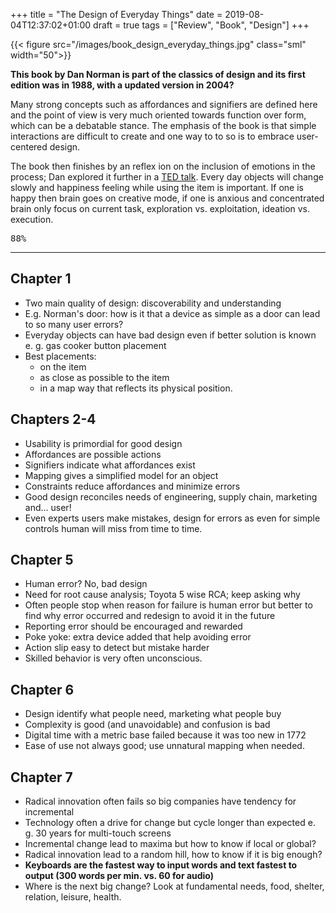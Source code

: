 +++
title = "The Design of Everyday Things"
date = 2019-08-04T12:37:02+01:00
draft = true
tags = ["Review", "Book", "Design"]
+++

{{< figure src="/images/book_design_everyday_things.jpg"  class="sml" width="50">}}

**This book by Dan Norman is part of the classics of design and its first edition was in 1988, with a updated version in 2004?**

Many strong concepts such as affordances and signifiers are defined here and the point of view is very much oriented towards function over form,  which can be a debatable stance. The emphasis of the book is that simple interactions are difficult to create and one way to to so is to embrace user-centered design.

The book then finishes by an reflex ion on the inclusion of emotions in the process; Dan explored it further in a [TED talk](google.com). Every day objects will change slowly and happiness feeling while using the item is important. If one is happy then brain goes on creative mode, if one is anxious and concentrated brain only focus on current task, exploration vs. exploitation, ideation vs. execution.


<kbd>88%</kbd>

<!--more-->

***

## Chapter 1

* Two main quality of design: discoverability and understanding
* E.g. Norman's door: how is it that a device as simple as a door can lead to so many user errors?
* Everyday objects can have bad design even if better solution is known e. g. gas cooker button placement
* Best placements:
  * on the item
  * as close as possible to the item
  * in a map way that reflects its physical position.

## Chapters 2-4

* Usability is primordial for good design
* Affordances are possible actions
* Signifiers indicate what affordances exist
* Mapping gives a simplified model for an object
* Constraints reduce affordances and minimize errors
* Good design reconciles needs of engineering, supply chain, marketing and... user!
* Even experts users make mistakes, design for errors as even for simple controls human will miss from time to time.

## Chapter 5

* Human error? No, bad design
* Need for root cause analysis; Toyota 5 wise RCA; keep asking why
* Often people stop when reason for failure is human error but better to find why error occurred and redesign to avoid it in the future
* Reporting error should be encouraged and rewarded
* Poke yoke: extra device added that help avoiding error
* Action slip easy to detect but mistake harder
* Skilled behavior is very often unconscious.

## Chapter 6

* Design identify what people need, marketing what people buy
* Complexity is good (and unavoidable) and confusion is bad
* Digital time with a metric base failed because it was too new in 1772
* Ease of use not always good; use unnatural mapping when needed.

## Chapter 7

* Radical innovation often fails so big companies have tendency for incremental
* Technology often a drive for change but cycle longer than expected e. g. 30 years for multi-touch screens
* Incremental change lead to maxima but how to know if local or global?
* Radical innovation lead to a random hill, how to know if it is big enough?
* **Keyboards are the fastest way to input words and text fastest to output (300 words per min. vs. 60 for audio)**
* Where is the next big change? Look at fundamental needs, food, shelter, relation, leisure, health.
